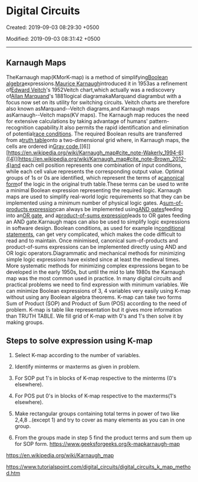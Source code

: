 # Digital Circuits

Created: 2019-09-03 08:29:30 +0500

Modified: 2019-09-03 08:31:42 +0500

---

## Karnaugh Maps

TheKarnaugh map(KMorK-map) is a method of simplifying[Boolean algebra](https://en.wikipedia.org/wiki/Boolean_algebra)expressions.[Maurice Karnaugh](https://en.wikipedia.org/wiki/Maurice_Karnaugh)introduced it in 1953as a refinement of[Edward Veitch](https://en.wikipedia.org/wiki/Edward_Veitch)'s 1952Veitch chart,which actually was a rediscovery of[Allan Marquand](https://en.wikipedia.org/wiki/Allan_Marquand)'s 1881logical diagramakaMarquand diagrambut with a focus now set on its utility for switching circuits. Veitch charts are therefore also known asMarquand--Veitch diagrams,and Karnaugh maps asKarnaugh--Veitch maps(KV maps).
The Karnaugh map reduces the need for extensive calculations by taking advantage of humans' pattern-recognition capability.It also permits the rapid identification and elimination of potential[race conditions](https://en.wikipedia.org/wiki/Race_condition).
The required Boolean results are transferred from a[truth table](https://en.wikipedia.org/wiki/Truth_table)onto a two-dimensional grid where, in Karnaugh maps, the cells are ordered in[Gray code](https://en.wikipedia.org/wiki/Gray_code),[[6]][https://en.wikipedia.org/wiki/Karnaugh_map#cite_note-Wakerly_1994-6]([4)](<https://en.wikipedia.org/wiki/Karnaugh_map#cite_note-Brown_2012-4)and> each cell position represents one combination of input conditions, while each cell value represents the corresponding output value. Optimal groups of 1s or 0s are identified, which represent the terms of a[canonical form](https://en.wikipedia.org/wiki/Canonical_form_(Boolean_algebra))of the logic in the original truth table.These terms can be used to write a minimal Boolean expression representing the required logic.
Karnaugh maps are used to simplify real-world logic requirements so that they can be implemented using a minimum number of physical logic gates. A[sum-of-products expression](https://en.wikipedia.org/wiki/Sum-of-products_expression)can always be implemented using[AND gates](https://en.wikipedia.org/wiki/AND_gate)feeding into an[OR gate](https://en.wikipedia.org/wiki/OR_gate), and a[product-of-sums expression](https://en.wikipedia.org/wiki/Product-of-sums_expression)leads to OR gates feeding an AND gate.Karnaugh maps can also be used to simplify logic expressions in software design. Boolean conditions, as used for example in[conditional statements](https://en.wikipedia.org/wiki/Conditional_(programming)), can get very complicated, which makes the code difficult to read and to maintain. Once minimised, canonical sum-of-products and product-of-sums expressions can be implemented directly using AND and OR logic operators.Diagrammatic and mechanical methods for minimizing simple logic expressions have existed since at least the medieval times. More systematic methods for minimizing complex expressions began to be developed in the early 1950s, but until the mid to late 1980s the Karnaugh map was the most common used in practice.
In many digital circuits and practical problems we need to find expression with minimum variables. We can minimize Boolean expressions of 3, 4 variables very easily using K-map without using any Boolean algebra theorems. K-map can take two forms Sum of Product (SOP) and Product of Sum (POS) according to the need of problem. K-map is table like representation but it gives more information than TRUTH TABLE. We fill grid of K-map with 0's and 1's then solve it by making groups.

## Steps to solve expression using K-map

1. Select K-map according to the number of variables.

2. Identify minterms or maxterms as given in problem.

3. For SOP put 1's in blocks of K-map respective to the minterms (0's elsewhere).

4. For POS put 0's in blocks of K-map respective to the maxterms(1's elsewhere).

5. Make rectangular groups containing total terms in power of two like 2,4,8 ..(except 1) and try to cover as many elements as you can in one group.

6. From the groups made in step 5 find the product terms and sum them up for SOP form.
<https://www.geeksforgeeks.org/k-mapkarnaugh-map>

<https://en.wikipedia.org/wiki/Karnaugh_map>

<https://www.tutorialspoint.com/digital_circuits/digital_circuits_k_map_method.htm>
